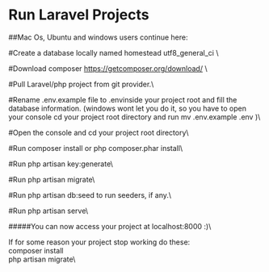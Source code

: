 <h1>Run Laravel Projects</h1>

##Mac Os, Ubuntu and windows users continue here:

#Create a database locally named homestead utf8_general_ci \

#Download composer https://getcomposer.org/download/ \

#Pull Laravel/php project from git provider.\

#Rename .env.example file to .envinside your project root and fill the database information. (windows wont let you do it, so you have to open your console cd your project root directory and run mv .env.example .env )\

#Open the console and cd your project root directory\

#Run composer install or php composer.phar install\

#Run php artisan key:generate\

#Run php artisan migrate\

#Run php artisan db:seed to run seeders, if any.\


#Run php artisan serve\

#####You can now access your project at localhost:8000 :)\

If for some reason your project stop working do these:\
composer install\
php artisan migrate\
